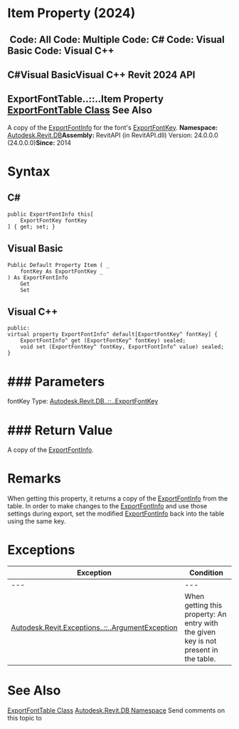 # Item Property (2024)

﻿
 Code: All Code: Multiple Code: C# Code: Visual Basic Code: Visual C++   
---  
C#Visual BasicVisual C++
Revit 2024 API  
---  
ExportFontTable..::..Item Property   
[ExportFontTable Class](b3b4f237-f7f3-ced4-be3d-721f7ac05832.md "ExportFontTable Class") See Also  
---  
A copy of the [ExportFontInfo](c3dc100c-0e4d-419d-5cbd-1d59f149490c.md "ExportFontInfo Class") for the font's [ExportFontKey](bd33456d-7898-f32c-312e-b94af14c0007.md "ExportFontKey Class"). 
**Namespace:** [Autodesk.Revit.DB](87546ba7-461b-c646-cbb1-2cb8f5bff8b2.md "Autodesk.Revit.DB Namespace")**Assembly:** RevitAPI (in RevitAPI.dll) Version: 24.0.0.0 (24.0.0.0)**Since:** 2014 
# Syntax
C#  
---  
```text
public ExportFontInfo this[
	ExportFontKey fontKey
] { get; set; }
```
  
Visual Basic  
---  
```text
Public Default Property Item ( _
	fontKey As ExportFontKey _
) As ExportFontInfo
	Get
	Set
```
  
Visual C++  
---  
```text
public:
virtual property ExportFontInfo^ default[ExportFontKey^ fontKey] {
	ExportFontInfo^ get (ExportFontKey^ fontKey) sealed;
	void set (ExportFontKey^ fontKey, ExportFontInfo^ value) sealed;
}
```
  
# ### Parameters
fontKey
    Type: [Autodesk.Revit.DB..::..ExportFontKey](bd33456d-7898-f32c-312e-b94af14c0007.md "ExportFontKey Class")
# ### Return Value
A copy of the [ExportFontInfo](c3dc100c-0e4d-419d-5cbd-1d59f149490c.md "ExportFontInfo Class"). 
# Remarks
When getting this property, it returns a copy of the [ExportFontInfo](c3dc100c-0e4d-419d-5cbd-1d59f149490c.md "ExportFontInfo Class") from the table. In order to make changes to the [ExportFontInfo](c3dc100c-0e4d-419d-5cbd-1d59f149490c.md "ExportFontInfo Class") and use those settings during export, set the modified [ExportFontInfo](c3dc100c-0e4d-419d-5cbd-1d59f149490c.md "ExportFontInfo Class") back into the table using the same key. 
# Exceptions
| Exception | Condition |
| --- | --- |
| --- | --- |
| [Autodesk.Revit.Exceptions..::..ArgumentException](2e6e4206-97a8-dd4b-df5d-4269f4bb6088.md "ArgumentException Class") | When getting this property: An entry with the given key is not present in the table. |

# See Also
[ExportFontTable Class](b3b4f237-f7f3-ced4-be3d-721f7ac05832.md "ExportFontTable Class")
[Autodesk.Revit.DB Namespace](87546ba7-461b-c646-cbb1-2cb8f5bff8b2.md "Autodesk.Revit.DB Namespace")
Send comments on this topic to 